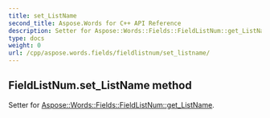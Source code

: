 ```yaml
---
title: set_ListName
second_title: Aspose.Words for C++ API Reference
description: Setter for Aspose::Words::Fields::FieldListNum::get_ListName. 
type: docs
weight: 0
url: /cpp/aspose.words.fields/fieldlistnum/set_listname/
---
```

## FieldListNum.set_ListName method


Setter for [Aspose::Words::Fields::FieldListNum::get_ListName](./get_listname/).

